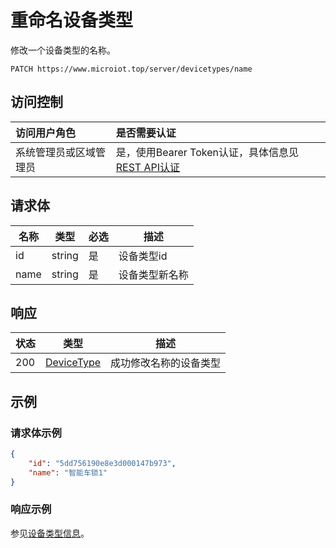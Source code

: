 # 重命名设备类型

修改一个设备类型的名称。

``` HTTP
PATCH https://www.microiot.top/server/devicetypes/name
```
## 访问控制

| 访问用户角色           | 是否需要认证                                 |
| :--------------------- | :------------------------------------------- |
| 系统管理员或区域管理员 | 是，使用Bearer Token认证，具体信息见[REST API认证](../api.md) |


## 请求体

| 名称              | 类型                                                       | 必选 | 描述                     |
| ----------------- | ---------------------------------------------------------- | ---- | ------------------------ |
| id                | string                                                     | 是   | 设备类型id               |
| name              | string                                                     | 是   | 设备类型新名称           |


## 响应

| 状态 | 类型                                      | 描述                   |
| ---- | ----------------------------------------- | ---------------------- |
| 200  | [DeviceType](adddevicetype.md#devicetype) | 成功修改名称的设备类型 |



## 示例

### 请求体示例

``` JSON
{
    "id": "5dd756190e8e3d000147b973",
    "name": "智能车锁1"
}
```

### 响应示例

参见[设备类型信息](adddevicetype.md#_7)。

